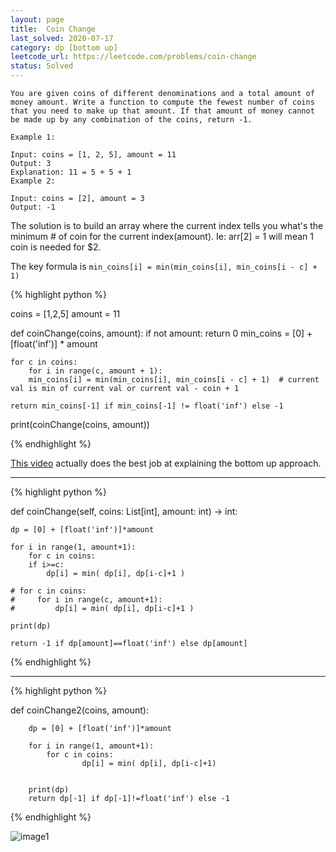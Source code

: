 ```yaml
---
layout: page
title:  Coin Change
last_solved: 2020-07-17
category: dp [bottom up]
leetcode_url: https://leetcode.com/problems/coin-change
status: Solved
---
```


```
You are given coins of different denominations and a total amount of money amount. Write a function to compute the fewest number of coins that you need to make up that amount. If that amount of money cannot be made up by any combination of the coins, return -1.

Example 1:

Input: coins = [1, 2, 5], amount = 11
Output: 3 
Explanation: 11 = 5 + 5 + 1
Example 2:

Input: coins = [2], amount = 3
Output: -1

```

The solution is to build an array where the current index tells you what's the minimum # of coin for the current index(amount).
Ie: arr[2] = 1 will mean 1 coin is needed for $2.

The key formula is ```min_coins[i] = min(min_coins[i], min_coins[i - c] + 1)```


{% highlight python %}

coins = [1,2,5]
amount = 11


def coinChange(coins, amount):
	if not amount: return 0
	min_coins = [0] + [float('inf')] * amount

	for c in coins:
	    for i in range(c, amount + 1):
		min_coins[i] = min(min_coins[i], min_coins[i - c] + 1)  # current val is min of current val or current val - coin + 1

	return min_coins[-1] if min_coins[-1] != float('inf') else -1




print(coinChange(coins, amount))

{% endhighlight %}

[This video](https://www.youtube.com/watch?v=jgiZlGzXMBw) actually does the best job at explaining the bottom up approach.


__________

{% highlight python %}

def coinChange(self, coins: List[int], amount: int) -> int:

	dp = [0] + [float('inf')]*amount

	for i in range(1, amount+1):
	    for c in coins:
		if i>=c:
			dp[i] = min( dp[i], dp[i-c]+1 )

	# for c in coins:
	#     for i in range(c, amount+1):
	#         dp[i] = min( dp[i], dp[i-c]+1 )

	print(dp)

	return -1 if dp[amount]==float('inf') else dp[amount]

{% endhighlight %}


____________

{% highlight python %}

def coinChange2(coins, amount):

        dp = [0] + [float('inf')]*amount

        for i in range(1, amount+1):
            for c in coins:
                    dp[i] = min( dp[i], dp[i-c]+1)


        print(dp)
        return dp[-1] if dp[-1]!=float('inf') else -1

{% endhighlight %}


![image1](https://5wig4g.dm.files.1drv.com/y4mboD94pR7HKG8_TUT5aIpOrHQ-N26HFp9PZXq-66IZ7Ox1CUYeorQptNRSuO2o3ZjETMuZEz6t4j0Y73fZcZrMJEH3W2DcLsJiW90FBkuO3aSyXUvYga9a4DcaMCNBEPWAdfCbSGWnviU_-G3xQj07tQavrS13DNLmVIdT6n_xJNcgLw53mY59fz7eNjLmidmB_vH8dP9JVnF0BeJaU3O9w?width=2785&height=1072&cropmode=none)

